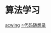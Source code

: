 # 算法学习
[acwing](https://www.acwing.com)
[⭐代码随想录](https://github.com/youngyangyang04/leetcode-master)
